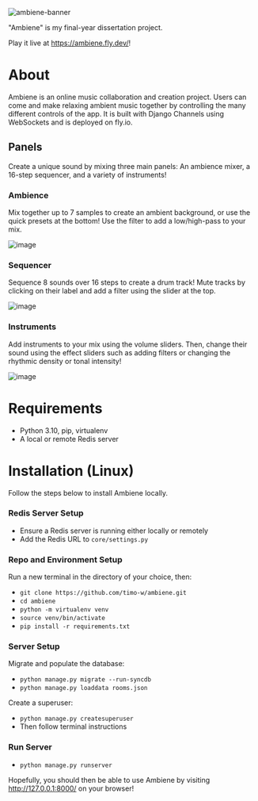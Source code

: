 ![ambiene-banner](https://github.com/timo-w/dissertation/assets/98108156/f4bc6801-2ca8-4059-919d-d13e2f166a34)

"Ambiene" is my final-year dissertation project.

Play it live at https://ambiene.fly.dev/!

# About
Ambiene is an online music collaboration and creation project. Users can come and make relaxing ambient music together by controlling the many different controls of the app. It is built with Django Channels using WebSockets and is deployed on fly.io.

## Panels
Create a unique sound by mixing three main panels: An ambience mixer, a 16-step sequencer, and a variety of instruments!

### Ambience
Mix together up to 7 samples to create an ambient background, or use the quick presets at the bottom! Use the filter to add a low/high-pass to your mix.

![image](https://github.com/timo-w/dissertation/assets/98108156/24d50cbd-018e-480e-9a0b-95467dcf20f2)


### Sequencer
Sequence 8 sounds over 16 steps to create a drum track! Mute tracks by clicking on their label and add a filter using the slider at the top.

![image](https://github.com/timo-w/dissertation/assets/98108156/2e027e62-6b17-4077-a3e2-28f299ccb8ea)


### Instruments
Add instruments to your mix using the volume sliders. Then, change their sound using the effect sliders such as adding filters or changing the rhythmic density or tonal intensity!

![image](https://github.com/timo-w/dissertation/assets/98108156/846daad0-e70e-414d-bef0-59e77f16e4ef)


# Requirements
- Python 3.10, pip, virtualenv
- A local or remote Redis server


# Installation (Linux)
Follow the steps below to install Ambiene locally.

### Redis Server Setup
- Ensure a Redis server is running either locally or remotely
- Add the Redis URL to `core/settings.py`

### Repo and Environment Setup
Run a new terminal in the directory of your choice, then:
- `git clone https://github.com/timo-w/ambiene.git`
- `cd ambiene`
- `python -m virtualenv venv`
- `source venv/bin/activate`
- `pip install -r requirements.txt`

### Server Setup
Migrate and populate the database:
- `python manage.py migrate --run-syncdb`
- `python manage.py loaddata rooms.json`

Create a superuser:
- `python manage.py createsuperuser`
- Then follow terminal instructions


### Run Server
- `python manage.py runserver`


Hopefully, you should then be able to use Ambiene by visiting http://127.0.0.1:8000/ on your browser!
